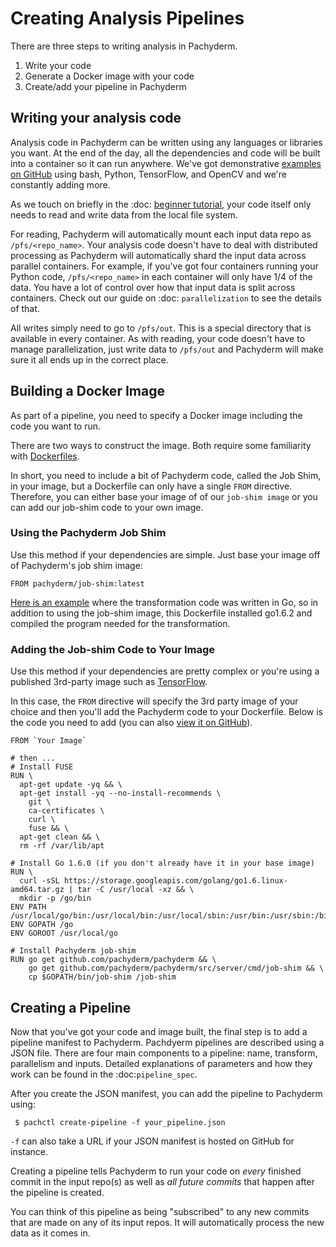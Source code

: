# Creating Analysis Pipelines
There are three steps to writing analysis in Pachyderm. 

1. Write your code
2. Generate a Docker image with your code
3. Create/add your pipeline in Pachyderm


## Writing your analysis code

Analysis code in Pachyderm can be written using any languages or libraries you want. At the end of the day, all the dependencies and code will be built into a container so it can run anywhere. We've got demonstrative [examples on GitHub](https://github.com/pachyderm/pachyderm/tree/master/examples) using bash, Python, TensorFlow, and OpenCV and we're constantly adding more.

As we touch on briefly in the :doc: [beginner tutorial](../getting_started/beginner_tutorial), your code itself only needs to read and write data from the local file system. 

For reading, Pachyderm will automatically mount each input data repo as `/pfs/<repo_name>`. Your analysis code doesn't have to deal with distributed processing as Pachyderm will automatically shard the input data across parallel containers. For example, if you've got four containers running your Python code, `/pfs/<repo_name>` in each container will only have 1/4 of the data. You have a lot of control over how that input data is split across containers. Check out our guide on :doc: `parallelization` to see the details of that.

All writes simply need to go to `/pfs/out`. This is a special directory that is available in every container. As with reading, your code doesn't have to manage parallelization, just write data to `/pfs/out` and Pachyderm will make sure it all ends up in the correct place. 

## Building a Docker Image

As part of a pipeline, you need to specify a Docker image including the code you want to run.

There are two ways to construct the image. Both require some familiarity with [Dockerfiles](https://docs.docker.com/engine/tutorials/dockerimages/#/building-an-image-from-a-dockerfile).

In short, you need to include a bit of Pachyderm code, called the Job Shim, in your image, but a Dockerfile can only have a single `FROM` directive. Therefore, you can either base your image of of our `job-shim image` or you can add our job-shim code to your own image. 

### Using the Pachyderm Job Shim

Use this method if your dependencies are simple. Just base your image off of Pachyderm's job shim image:

```
FROM pachyderm/job-shim:latest

```

[Here is an example](https://github.com/pachyderm/pachyderm/blob/master/examples/word_count/Dockerfile) where the transformation code was written in Go, so in addition to using the job-shim image, this Dockerfile installed go1.6.2 and compiled the program needed for the transformation. 

### Adding the Job-shim Code to Your Image

Use this method if your dependencies are pretty complex or you're using a published 3rd-party image such as [TensorFlow](https://github.com/pachyderm/pachyderm/blob/master/examples/tensor_flow/Dockerfile).

In this case, the `FROM` directive will specify the 3rd party image of your choice and then you'll add the Pachyderm code to your Dockerfile. Below is the code you need to add (you can also [view it on GitHub](https://github.com/pachyderm/pachyderm/blob/master/etc/user-job/Dockerfile)).


```
FROM `Your Image`

# then ...
# Install FUSE
RUN \
  apt-get update -yq && \
  apt-get install -yq --no-install-recommends \
    git \
    ca-certificates \
    curl \
    fuse && \
  apt-get clean && \
  rm -rf /var/lib/apt

# Install Go 1.6.0 (if you don't already have it in your base image)
RUN \
  curl -sSL https://storage.googleapis.com/golang/go1.6.linux-amd64.tar.gz | tar -C /usr/local -xz && \
  mkdir -p /go/bin
ENV PATH /usr/local/go/bin:/usr/local/bin:/usr/local/sbin:/usr/bin:/usr/sbin:/bin:/sbin
ENV GOPATH /go
ENV GOROOT /usr/local/go

# Install Pachyderm job-shim
RUN go get github.com/pachyderm/pachyderm && \
	go get github.com/pachyderm/pachyderm/src/server/cmd/job-shim && \
    cp $GOPATH/bin/job-shim /job-shim
```


## Creating a Pipeline

Now that you've got your code and image built, the final step is to add a pipeline manifest to Pachyderm. Pachdyerm pipelines are described using a JSON file. There are four main components to a pipeline: name, transform, parallelism and inputs. Detailed explanations of parameters and how they work can be found in the :doc:`pipeline_spec`. 

After you create the JSON manifest, you can add the pipeline to Pachyderm using:

```
 $ pachctl create-pipeline -f your_pipeline.json
```
`-f` can also take a URL if your JSON manifest is hosted on GitHub for instance. 

Creating a pipeline tells Pachyderm to run your code on *every* finished
commit in the input repo(s) as well as *all future commits* that happen after the pipeline is created. 

You can think of this pipeline as being "subscribed" to any new commits that are made on any of its input repos. It will automatically process the new data as it comes in. 



